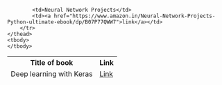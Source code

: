 <table>
    <thead>
      <tr>
        <th>Title of book</th>
        <th>Link</th>
      </tr>
        <tr>
            <td> Deep learning with Keras</td>
            <td><a href="https://www.amazon.in/Deep-Learning-Keras-Implementing-learning-ebook/dp/B06Y2YMRDW">Link</a></td>

            <td>Neural Network Projects</td>
            <td><a href="https://www.amazon.in/Neural-Network-Projects-Python-ultimate-ebook/dp/B07P77QWW7">link</a></td>
        </tr>
    </thead>
    <tbody>
    </tbody>
  </table>
